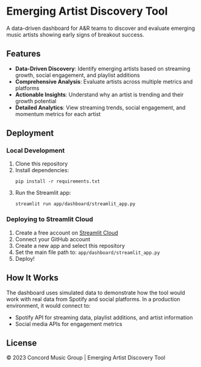 # Emerging Artist Discovery Tool

A data-driven dashboard for A&R teams to discover and evaluate emerging music artists showing early signs of breakout success.

## Features

- **Data-Driven Discovery**: Identify emerging artists based on streaming growth, social engagement, and playlist additions
- **Comprehensive Analysis**: Evaluate artists across multiple metrics and platforms
- **Actionable Insights**: Understand why an artist is trending and their growth potential
- **Detailed Analytics**: View streaming trends, social engagement, and momentum metrics for each artist

## Deployment

### Local Development

1. Clone this repository
2. Install dependencies:
   ```
   pip install -r requirements.txt
   ```
3. Run the Streamlit app:
   ```
   streamlit run app/dashboard/streamlit_app.py
   ```

### Deploying to Streamlit Cloud

1. Create a free account on [Streamlit Cloud](https://streamlit.io/cloud)
2. Connect your GitHub account
3. Create a new app and select this repository
4. Set the main file path to: `app/dashboard/streamlit_app.py`
5. Deploy!

## How It Works

The dashboard uses simulated data to demonstrate how the tool would work with real data from Spotify and social platforms. In a production environment, it would connect to:

- Spotify API for streaming data, playlist additions, and artist information
- Social media APIs for engagement metrics

## License

© 2023 Concord Music Group | Emerging Artist Discovery Tool 